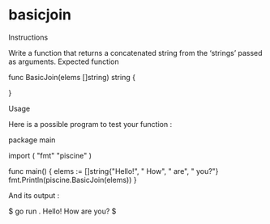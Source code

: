 # basicjoin
Instructions

Write a function that returns a concatenated string from the ‘strings’ passed as arguments.
Expected function

func BasicJoin(elems []string) string {

}

Usage

Here is a possible program to test your function :

package main

import (
	"fmt"
	"piscine"
)

func main() {
	elems := []string{"Hello!", " How", " are", " you?"}
	fmt.Println(piscine.BasicJoin(elems))
}

And its output :

$ go run .
Hello! How are you?
$

